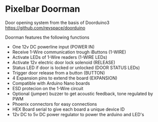 # Pixelbar Doorman

Door opening system from the basis of Doorduino3
https://github.com/revspace/doorduino

Doorman features the following functions
- One 12v DC powerline input (POWER IN)
- Receive 1-Wire communication trough iButtons (1-WIRE)
- Activate LEDs of 1-Wire readers (1-WIRE LEDs)
- Activate 12v electric door lock solenoid (RELEASE)
- Status LED if door is locked or unlocked (DOOR STATUS LEDs)
- Trigger door release from a button (BUTTON)
- 4 Expansion pins to extend the board (EXPANSION) 
- Compatible with Arduino Nano boards
- ESD protecion on the 1-Wire circuit
- Optional (jumper) buzzer to get acoustic feedback, tone regulated by PWM
- Phoenix connectors for easy connections
- HEX Board serial to give each board a unique device ID
- 12v DC to 5v DC power regulator to power the arduino and LED's
